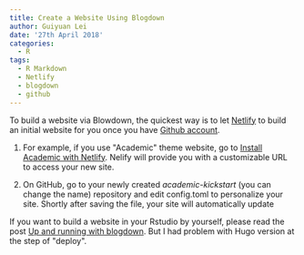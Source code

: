 ```yaml
---
title: Create a Website Using Blogdown
author: Guiyuan Lei
date: '27th April 2018'
categories:
  - R
tags:
  - R Markdown
  - Netlify
  - blogdown
  - github
---
```



To build a website via Blowdown, the quickest way is to let [Netlify](https://www.netlify.com/) to build an initial website for you once you have [Github account](https://github.com). 

1. For example, if you use "Academic" theme website, go to [Install Academic with Netlify](https://app.netlify.com/start/deploy?repository=https://github.com/sourcethemes/academic-kickstart). Nelify will provide you with a customizable URL to access your new site. 

1. On GitHub, go to your newly created *academic-kickstart* (you can change the name) repository and edit config.toml to personalize your site. Shortly after saving the file, your site will automatically update

If you want to build a website in your Rstudio by yourself, please read the post [Up and running with blogdown](https://alison.rbind.io/post/up-and-running-with-blogdown/). But I had problem with Hugo version at the step of "deploy".